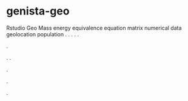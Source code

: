 # genista-geo
Rstudio Geo Mass energy equivalence equation matrix numerical data geolocation population
.
.
.
.
.




.






















.
.


























.











.





.
